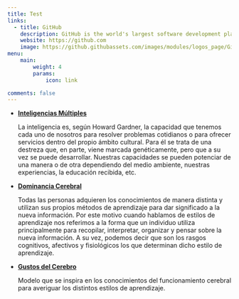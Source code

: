 ```yaml
---
title: Test
links:
  - title: GitHub
    description: GitHub is the world's largest software development platform.
    website: https://github.com
    image: https://github.githubassets.com/images/modules/logos_page/GitHub-Mark.png
menu:
    main: 
        weight: 4
        params:
            icon: link

comments: false
---
```



<ul>
  <li>
    <a href="https://www.psicoactiva.com/test/educacion-y-aprendizaje/test-de-las-inteligencias-multiples/" target="_blank">
      <strong>Inteligencias Múltiples</strong>
    </a>
    <p>La inteligencia es, según Howard Gardner, la capacidad que tenemos cada uno de nosotros para resolver problemas cotidianos o para ofrecer servicios dentro del propio ámbito cultural. Para él se trata de una destreza que, en parte, viene marcada genéticamente, pero que a su vez se puede desarrollar. Nuestras capacidades se pueden potenciar de una manera o de otra dependiendo del medio ambiente, nuestras experiencias, la educación recibida, etc.</p>
  </li>
  <li>
    <a href="https://www.psicoactiva.com/test/educacion-y-aprendizaje/test-de-dominancia-cerebral-de-herrmann/" target="_blank">
      <strong>Dominancia Cerebral</strong>
    </a>
    <p>Todas las personas adquieren los conocimientos de manera distinta y utilizan sus propios métodos de aprendizaje para dar significado a la nueva información. Por este motivo cuando hablamos de estilos de aprendizaje nos referimos a la forma que un individuo utiliza principalmente para recopilar, interpretar, organizar y pensar sobre la nueva información. A su vez, podemos decir que son los rasgos cognitivos, afectivos y fisiológicos los que determinan dicho estilo de aprendizaje.</p>
  </li>
  <li>
    <a href="https://braintest.sommer-sommer.com/es/" target="_blank">
      <strong>Gustos del Cerebro</strong>
    </a>
    <p>Modelo que se inspira en los conocimientos del funcionamiento cerebral para averiguar los distintos estilos de aprendizaje.</p>
  </li>
</ul>
